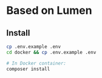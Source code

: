 # Based on Lumen

## Install

```bash
cp .env.example .env
cd docker && cp .env.example .env

# In Docker container:
composer install
```

